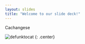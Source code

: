 ```yaml
---
layout: slides
title: "Welcome to our slide deck!"
---
```


Cachangese

![defunktocat](https://octodex.github.com/images/defunktocat.png)
{: .center}
